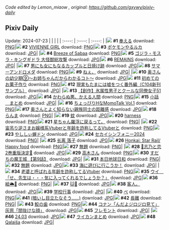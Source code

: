 *Code edited by Lemon_miaow , original: https://github.com/gxywy/pixiv-daily*
## Pixiv Daily 
Update: 2024-07-23
|      |      |      |
| :----: | :----: | :----: |
|![](https://pximg.lemonmiaow.xyz/c/240x480/img-master/img/2024/07/21/01/53/54/120712699_p0_master1200.jpg) **#1** [奉える](https://www.pixiv.net/artworks/120712699) download: [PNG](https://pximg.lemonmiaow.xyz/img-original/img/2024/07/21/01/53/54/120712699_p0.png)|![](https://pximg.lemonmiaow.xyz/c/240x480/img-master/img/2024/07/21/00/07/30/120709771_p0_master1200.jpg) **#2** [VIVIENNE GIRL](https://www.pixiv.net/artworks/120709771) download: [PNG](https://pximg.lemonmiaow.xyz/img-original/img/2024/07/21/00/07/30/120709771_p0.png)|![](https://pximg.lemonmiaow.xyz/c/240x480/img-master/img/2024/07/21/00/09/53/120709888_p0_master1200.jpg) **#3** [ポケモンやるルカ](https://www.pixiv.net/artworks/120709888) download: [JPG](https://pximg.lemonmiaow.xyz/img-original/img/2024/07/21/00/09/53/120709888_p0.jpg)|
|![](https://pximg.lemonmiaow.xyz/c/240x480/img-master/img/2024/07/21/01/03/48/120711595_p0_master1200.jpg) **#4** [Breeze of Sabaa](https://www.pixiv.net/artworks/120711595) download: [PNG](https://pximg.lemonmiaow.xyz/img-original/img/2024/07/21/01/03/48/120711595_p0.png)|![](https://pximg.lemonmiaow.xyz/c/240x480/img-master/img/2024/07/21/00/00/41/120709288_p0_master1200.jpg) **#5** [ゴジラ・モスラ・キングギドラ 大怪獣総攻撃](https://www.pixiv.net/artworks/120709288) download: [JPG](https://pximg.lemonmiaow.xyz/img-original/img/2024/07/21/00/00/41/120709288_p0.jpg)|![](https://pximg.lemonmiaow.xyz/c/240x480/img-master/img/2024/07/21/00/02/04/120709479_p0_master1200.jpg) **#6** [REMAINS](https://www.pixiv.net/artworks/120709479) download: [JPG](https://pximg.lemonmiaow.xyz/img-original/img/2024/07/21/00/02/04/120709479_p0.jpg)|
|![](https://pximg.lemonmiaow.xyz/c/240x480/img-master/img/2024/07/21/00/00/58/120709350_p0_master1200.jpg) **#7** [男にも女にもなるカップルと日焼け跡](https://www.pixiv.net/artworks/120709350) download: [JPG](https://pximg.lemonmiaow.xyz/img-original/img/2024/07/21/00/00/58/120709350_p0.jpg)|![](https://pximg.lemonmiaow.xyz/c/240x480/img-master/img/2024/07/22/00/00/37/120752381_p0_master1200.jpg) **#8** [サマーアンドロメダ](https://www.pixiv.net/artworks/120752381) download: [PNG](https://pximg.lemonmiaow.xyz/img-original/img/2024/07/22/00/00/37/120752381_p0.png)|![](https://pximg.lemonmiaow.xyz/c/240x480/img-master/img/2024/07/22/00/23/53/120754476_p0_master1200.jpg) **#9** [ねぇ、](https://www.pixiv.net/artworks/120754476) download: [JPG](https://pximg.lemonmiaow.xyz/img-original/img/2024/07/22/00/23/53/120754476_p0.jpg)|
|![](https://pximg.lemonmiaow.xyz/c/240x480/img-master/img/2024/07/21/00/08/41/120709836_p0_master1200.jpg) **#10** [奥さんの幼少期⑨～お姉ちゃんだからわかるコト～](https://www.pixiv.net/artworks/120709836) download: [JPG](https://pximg.lemonmiaow.xyz/img-original/img/2024/07/21/00/08/41/120709836_p0.jpg)|![](https://pximg.lemonmiaow.xyz/c/240x480/img-master/img/2024/07/21/18/38/23/120731800_p0_master1200.jpg) **#11** [初めてのお菓子作り](https://www.pixiv.net/artworks/120731800) download: [PNG](https://pximg.lemonmiaow.xyz/img-original/img/2024/07/21/18/38/23/120731800_p0.png)|![](https://pximg.lemonmiaow.xyz/c/240x480/img-master/img/2024/07/21/18/00/06/120730597_p0_master1200.jpg) **#12** [現実もたまには嘘をつく番外編（C104新刊サンプル）](https://www.pixiv.net/artworks/120730597) download: [JPG](https://pximg.lemonmiaow.xyz/img-original/img/2024/07/21/18/00/06/120730597_p0.jpg)|
|![](https://pximg.lemonmiaow.xyz/c/240x480/img-master/img/2024/07/22/00/04/21/120752921_p0_master1200.jpg) **#13** [【創作】氷属性男子とクールな同僚女子51](https://www.pixiv.net/artworks/120752921) download: [JPG](https://pximg.lemonmiaow.xyz/img-original/img/2024/07/22/00/04/21/120752921_p0.jpg)|![](https://pximg.lemonmiaow.xyz/c/240x480/img-master/img/2024/07/21/07/21/08/120716983_p0_master1200.jpg) **#14** [かわらぬ悪、かえる人間](https://www.pixiv.net/artworks/120716983) download: [PNG](https://pximg.lemonmiaow.xyz/img-original/img/2024/07/21/07/21/08/120716983_p0.png)|![](https://pximg.lemonmiaow.xyz/c/240x480/img-master/img/2024/07/21/20/59/31/120737257_p0_master1200.jpg) **#15** [小話＿まとめ](https://www.pixiv.net/artworks/120737257) download: [JPG](https://pximg.lemonmiaow.xyz/img-original/img/2024/07/21/20/59/31/120737257_p0.jpg)|
|![](https://pximg.lemonmiaow.xyz/c/240x480/img-master/img/2024/07/22/00/01/21/120752534_p0_master1200.jpg) **#16** [ちょっぴりHなMomoTalk Vol.1](https://www.pixiv.net/artworks/120752534) download: [PNG](https://pximg.lemonmiaow.xyz/img-original/img/2024/07/22/00/01/21/120752534_p0.png)|![](https://pximg.lemonmiaow.xyz/c/240x480/img-master/img/2024/07/22/00/06/41/120753138_p0_master1200.jpg) **#17** [奥さんとよく知らない親族同士の距離感](https://www.pixiv.net/artworks/120753138) download: [JPG](https://pximg.lemonmiaow.xyz/img-original/img/2024/07/22/00/06/41/120753138_p0.jpg)|![](https://pximg.lemonmiaow.xyz/c/240x480/img-master/img/2024/07/21/11/51/35/120721596_p0_master1200.jpg) **#18** [らんま](https://www.pixiv.net/artworks/120721596) download: [PNG](https://pximg.lemonmiaow.xyz/img-original/img/2024/07/21/11/51/35/120721596_p0.png)|
|![](https://pximg.lemonmiaow.xyz/c/240x480/img-master/img/2024/07/21/21/49/42/120741253_p0_master1200.jpg) **#19** [蚊](https://www.pixiv.net/artworks/120741253) download: [JPG](https://pximg.lemonmiaow.xyz/img-original/img/2024/07/21/21/49/42/120741253_p0.jpg)|![](https://pximg.lemonmiaow.xyz/c/240x480/img-master/img/2024/07/21/02/03/16/120712904_p0_master1200.jpg) **#20** [harness](https://www.pixiv.net/artworks/120712904) download: [PNG](https://pximg.lemonmiaow.xyz/img-original/img/2024/07/21/02/03/16/120712904_p0.png)|![](https://pximg.lemonmiaow.xyz/c/240x480/img-master/img/2024/07/22/00/27/56/120754769_p0_master1200.jpg) **#21** [星ちゃん羅浮に戻るって。](https://www.pixiv.net/artworks/120754769) download: [PNG](https://pximg.lemonmiaow.xyz/img-original/img/2024/07/22/00/27/56/120754769_p0.png)|
|![](https://pximg.lemonmiaow.xyz/c/240x480/img-master/img/2024/07/21/21/12/10/120737968_p0_master1200.jpg) **#22** [宙吊り逆さまお嬢様系Vtuberと年齢を詐称してるVtuberと](https://www.pixiv.net/artworks/120737968) download: [PNG](https://pximg.lemonmiaow.xyz/img-original/img/2024/07/21/21/12/10/120737968_p0.png)|![](https://pximg.lemonmiaow.xyz/c/240x480/img-master/img/2024/07/21/18/02/37/120730826_p0_master1200.jpg) **#23** [やししぃ蝉ドン](https://www.pixiv.net/artworks/120730826) download: [JPG](https://pximg.lemonmiaow.xyz/img-original/img/2024/07/21/18/02/37/120730826_p0.jpg)|![](https://pximg.lemonmiaow.xyz/c/240x480/img-master/img/2024/07/22/17/59/34/120773133_p0_master1200.jpg) **#24** [セカイシンフォニー2024](https://www.pixiv.net/artworks/120773133) download: [PNG](https://pximg.lemonmiaow.xyz/img-original/img/2024/07/22/17/59/34/120773133_p0.png)|
|![](https://pximg.lemonmiaow.xyz/c/240x480/img-master/img/2024/07/22/12/26/57/120767239_p0_master1200.jpg) **#25** [长离 落子](https://www.pixiv.net/artworks/120767239) download: [JPG](https://pximg.lemonmiaow.xyz/img-original/img/2024/07/22/12/26/57/120767239_p0.jpg)|![](https://pximg.lemonmiaow.xyz/c/240x480/img-master/img/2024/07/22/00/47/08/120755855_p0_master1200.jpg) **#26** [Honkai: Star Rail/ Happy food](https://www.pixiv.net/artworks/120755855) download: [PNG](https://pximg.lemonmiaow.xyz/img-original/img/2024/07/22/00/47/08/120755855_p0.png)|![](https://pximg.lemonmiaow.xyz/c/240x480/img-master/img/2024/07/21/09/40/00/120719040_p0_master1200.jpg) **#27** [無題](https://www.pixiv.net/artworks/120719040) download: [PNG](https://pximg.lemonmiaow.xyz/img-original/img/2024/07/21/09/40/00/120719040_p0.png)|
|![](https://pximg.lemonmiaow.xyz/c/240x480/img-master/img/2024/07/21/00/18/55/120710202_p0_master1200.jpg) **#28** [🩵志乃と恋2巻重版決定🩷](https://www.pixiv.net/artworks/120710202) download: [JPG](https://pximg.lemonmiaow.xyz/img-original/img/2024/07/21/00/18/55/120710202_p0.jpg)|![](https://pximg.lemonmiaow.xyz/c/240x480/img-master/img/2024/07/21/00/14/07/120710035_p0_master1200.jpg) **#29** [高木さん](https://www.pixiv.net/artworks/120710035) download: [PNG](https://pximg.lemonmiaow.xyz/img-original/img/2024/07/21/00/14/07/120710035_p0.png)|![](https://pximg.lemonmiaow.xyz/c/240x480/img-master/img/2024/07/22/00/40/59/120755608_p0_master1200.jpg) **#30** [すだちの魔王城 【第9話】](https://www.pixiv.net/artworks/120755608) download: [JPG](https://pximg.lemonmiaow.xyz/img-original/img/2024/07/22/00/40/59/120755608_p0.jpg)|
|![](https://pximg.lemonmiaow.xyz/c/240x480/img-master/img/2024/07/22/20/30/55/120777220_p0_master1200.jpg) **#31** [本日地球日和](https://www.pixiv.net/artworks/120777220) download: [PNG](https://pximg.lemonmiaow.xyz/img-original/img/2024/07/22/20/30/55/120777220_p0.png)|![](https://pximg.lemonmiaow.xyz/c/240x480/img-master/img/2024/07/21/12/58/19/120723028_p0_master1200.jpg) **#32** [無題](https://www.pixiv.net/artworks/120723028) download: [JPG](https://pximg.lemonmiaow.xyz/img-original/img/2024/07/21/12/58/19/120723028_p0.jpg)|![](https://pximg.lemonmiaow.xyz/c/240x480/img-master/img/2024/07/21/00/00/24/120709212_p0_master1200.jpg) **#33** [海に遊びに行こうか！](https://www.pixiv.net/artworks/120709212) download: [JPG](https://pximg.lemonmiaow.xyz/img-original/img/2024/07/21/00/00/24/120709212_p0.jpg)|
|![](https://pximg.lemonmiaow.xyz/c/240x480/img-master/img/2024/07/22/20/19/12/120776867_p0_master1200.jpg) **#34** [老婆と呼ばれる年齢を詐称してるVtuber](https://www.pixiv.net/artworks/120776867) download: [PNG](https://pximg.lemonmiaow.xyz/img-original/img/2024/07/22/20/19/12/120776867_p0.png)|![](https://pximg.lemonmiaow.xyz/c/240x480/img-master/img/2024/07/21/08/00/07/120717488_p0_master1200.jpg) **#35** [ウイ　「せ、先生は・・・気に入ってくれるでしょうか？」](https://www.pixiv.net/artworks/120717488) download: [JPG](https://pximg.lemonmiaow.xyz/img-original/img/2024/07/21/08/00/07/120717488_p0.jpg)|![](https://pximg.lemonmiaow.xyz/c/240x480/img-master/img/2024/07/21/22/55/52/120746971_p0_master1200.jpg) **#36** [絵🌥🥄](https://www.pixiv.net/artworks/120746971) download: [PNG](https://pximg.lemonmiaow.xyz/img-original/img/2024/07/21/22/55/52/120746971_p0.png)|
|![](https://pximg.lemonmiaow.xyz/c/240x480/img-master/img/2024/07/21/10/47/04/120720291_p0_master1200.jpg) **#37** [🐱🖤](https://www.pixiv.net/artworks/120720291) download: [JPG](https://pximg.lemonmiaow.xyz/img-original/img/2024/07/21/10/47/04/120720291_p0.jpg)|![](https://pximg.lemonmiaow.xyz/c/240x480/img-master/img/2024/07/21/23/53/18/120751661_p0_master1200.jpg) **#38** [客人。](https://www.pixiv.net/artworks/120751661) download: [JPG](https://pximg.lemonmiaow.xyz/img-original/img/2024/07/21/23/53/18/120751661_p0.jpg)|![](https://pximg.lemonmiaow.xyz/c/240x480/img-master/img/2024/07/21/00/22/50/120710326_p0_master1200.jpg) **#39** [学校行事](https://www.pixiv.net/artworks/120710326) download: [JPG](https://pximg.lemonmiaow.xyz/img-original/img/2024/07/21/00/22/50/120710326_p0.jpg)|
|![](https://pximg.lemonmiaow.xyz/c/240x480/img-master/img/2024/07/22/12/19/36/120767100_p0_master1200.jpg) **#40** [ぺ](https://www.pixiv.net/artworks/120767100) download: [PNG](https://pximg.lemonmiaow.xyz/img-original/img/2024/07/22/12/19/36/120767100_p0.png)|![](https://pximg.lemonmiaow.xyz/c/240x480/img-master/img/2024/07/22/17/12/11/120772121_p0_master1200.jpg) **#41** [(暗いし目立たなそう……)](https://www.pixiv.net/artworks/120772121) download: [JPG](https://pximg.lemonmiaow.xyz/img-original/img/2024/07/22/17/12/11/120772121_p0.jpg)|![](https://pximg.lemonmiaow.xyz/c/240x480/img-master/img/2024/07/22/16/22/59/120771139_p0_master1200.jpg) **#42** [長離](https://www.pixiv.net/artworks/120771139) download: [PNG](https://pximg.lemonmiaow.xyz/img-original/img/2024/07/22/16/22/59/120771139_p0.png)|
|![](https://pximg.lemonmiaow.xyz/c/240x480/img-master/img/2024/07/22/14/10/24/120768930_p0_master1200.jpg) **#43** [鮫の歯](https://www.pixiv.net/artworks/120768930) download: [PNG](https://pximg.lemonmiaow.xyz/img-original/img/2024/07/22/14/10/24/120768930_p0.png)|![](https://pximg.lemonmiaow.xyz/c/240x480/img-master/img/2024/07/21/04/52/16/120715214_p0_master1200.jpg) **#44** [コナン「んだよジロジロ見て」灰原「間抜けな顔」](https://www.pixiv.net/artworks/120715214) download: [JPG](https://pximg.lemonmiaow.xyz/img-original/img/2024/07/21/04/52/16/120715214_p0.jpg)|![](https://pximg.lemonmiaow.xyz/c/240x480/img-master/img/2024/07/22/00/43/52/120755733_p0_master1200.jpg) **#45** [フレモント](https://www.pixiv.net/artworks/120755733) download: [JPG](https://pximg.lemonmiaow.xyz/img-original/img/2024/07/22/00/43/52/120755733_p0.jpg)|
|![](https://pximg.lemonmiaow.xyz/c/240x480/img-master/img/2024/07/22/00/58/16/120756353_p0_master1200.jpg) **#46** [24.03](https://www.pixiv.net/artworks/120756353) download: [JPG](https://pximg.lemonmiaow.xyz/img-original/img/2024/07/22/00/58/16/120756353_p0.jpg)|![](https://pximg.lemonmiaow.xyz/c/240x480/img-master/img/2024/07/21/22/04/28/120742584_p0_master1200.jpg) **#47** [ライカンまとめ](https://www.pixiv.net/artworks/120742584) download: [JPG](https://pximg.lemonmiaow.xyz/img-original/img/2024/07/21/22/04/28/120742584_p0.jpg)|![](https://pximg.lemonmiaow.xyz/c/240x480/img-master/img/2024/07/21/00/01/20/120709400_p0_master1200.jpg) **#48** [Qalaiša](https://www.pixiv.net/artworks/120709400) download: [JPG](https://pximg.lemonmiaow.xyz/img-original/img/2024/07/21/00/01/20/120709400_p0.jpg)|

